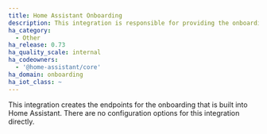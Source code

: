 ```yaml
---
title: Home Assistant Onboarding
description: This integration is responsible for providing the onboarding endpoints.
ha_category:
  - Other
ha_release: 0.73
ha_quality_scale: internal
ha_codeowners:
  - '@home-assistant/core'
ha_domain: onboarding
ha_iot_class: ~
---
```


This integration creates the endpoints for the onboarding that is built into Home Assistant. There are no configuration options for this integration directly.
